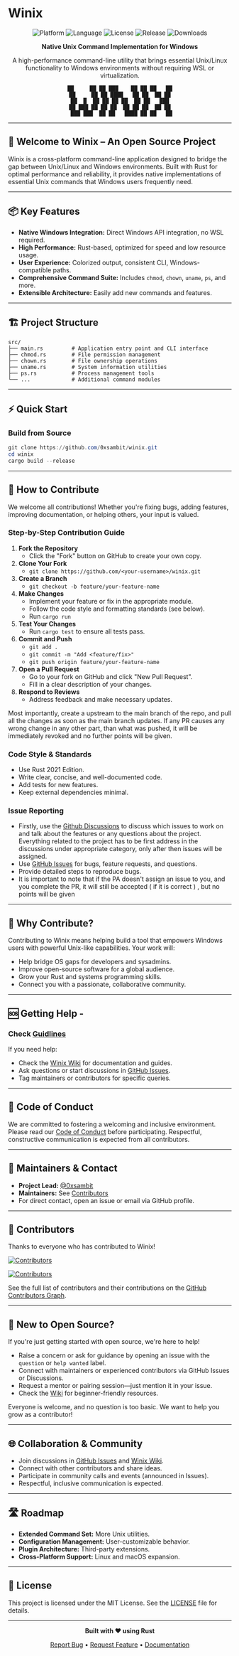 # Winix

<div align="center">

![Platform](https://img.shields.io/badge/platform-Windows-blue)
![Language](https://img.shields.io/badge/language-Rust-orange)
![License](https://img.shields.io/badge/license-MIT-green)
![Release](https://img.shields.io/github/v/release/0xsambit/winix)
![Downloads](https://img.shields.io/github/downloads/0xsambit/winix/total)

**Native Unix Command Implementation for Windows**

A high-performance command-line utility that brings essential Unix/Linux functionality to Windows environments without requiring WSL or virtualization.

```
██     ██ ██ ███    ██ ██ ██   ██
██     ██ ██ ████   ██ ██  ██ ██
██  █  ██ ██ ██ ██  ██ ██   ███
██ ███ ██ ██ ██  ██ ██ ██  ██ ██
 ███ ███  ██ ██   ████ ██ ██   ██
```

</div>

---

## 🚀 Welcome to Winix – An Open Source Project

Winix is a cross-platform command-line application designed to bridge the gap between Unix/Linux and Windows environments. Built with Rust for optimal performance and reliability, it provides native implementations of essential Unix commands that Windows users frequently need.

---

## 📦 Key Features

- **Native Windows Integration:** Direct Windows API integration, no WSL required.
- **High Performance:** Rust-based, optimized for speed and low resource usage.
- **User Experience:** Colorized output, consistent CLI, Windows-compatible paths.
- **Comprehensive Command Suite:** Includes `chmod`, `chown`, `uname`, `ps`, and more.
- **Extensible Architecture:** Easily add new commands and features.

---

## 🏗️ Project Structure

```text
src/
├── main.rs         # Application entry point and CLI interface
├── chmod.rs        # File permission management
├── chown.rs        # File ownership operations
├── uname.rs        # System information utilities
├── ps.rs           # Process management tools
└── ...             # Additional command modules
```

---

## ⚡ Quick Start

### Build from Source

```powershell
git clone https://github.com/0xsambit/winix.git
cd winix
cargo build --release
```

---

## 🤝 How to Contribute

We welcome all contributions! Whether you're fixing bugs, adding features, improving documentation, or helping others, your input is valued.

### Step-by-Step Contribution Guide

1. **Fork the Repository**
   - Click the "Fork" button on GitHub to create your own copy.
2. **Clone Your Fork**
   - `git clone https://github.com/<your-username>/winix.git`
3. **Create a Branch**
   - `git checkout -b feature/your-feature-name`
4. **Make Changes**
   - Implement your feature or fix in the appropriate module.
   - Follow the code style and formatting standards (see below).
   - Run `cargo run`
5. **Test Your Changes**
   - Run `cargo test` to ensure all tests pass.
6. **Commit and Push**
   - `git add .`
   - `git commit -m "Add <feature/fix>"`
   - `git push origin feature/your-feature-name`
7. **Open a Pull Request**
   - Go to your fork on GitHub and click "New Pull Request".
   - Fill in a clear description of your changes.
8. **Respond to Reviews**
   - Address feedback and make necessary updates.
  
 Most importantly, create a upstream to the main branch of the repo, and pull all the changes as soon as the main branch updates. If any PR causes any wrong change in any other part, than what was pushed, it will be immediately revoked and no further points will be given.

### Code Style & Standards

- Use Rust 2021 Edition.
- Write clear, concise, and well-documented code.
- Add tests for new features.
- Keep external dependencies minimal.

### Issue Reporting
- Firstly, use the [Github Discussions](https://github.com/0xsambit/winix/discussions) to discuss which issues to work on and talk about the features or any questions about the project. Everything related to the project has to be first address in the discussions under appropriate category, only after then issues will be assigned. 
- Use [GitHub Issues](https://github.com/0xsambit/winix/issues) for bugs, feature requests, and questions.
- Provide detailed steps to reproduce bugs.
- It is important to note that if the PA doesn't assign an issue to you, and you complete the PR, it will still be accepted ( if it is correct ) , but no points will be given

---

## 🙌 Why Contribute?

Contributing to Winix means helping build a tool that empowers Windows users with powerful Unix-like capabilities. Your work will:

- Help bridge OS gaps for developers and sysadmins.
- Improve open-source software for a global audience.
- Grow your Rust and systems programming skills.
- Connect you with a passionate, collaborative community.

---

## 🆘 Getting Help - 
### Check [Guidlines](https://github.com/0xsambit/winix/blob/master/CONTRIBUTION.md)

If you need help:

- Check the [Winix Wiki](https://github.com/0xsambit/winix/wiki) for documentation and guides.
- Ask questions or start discussions in [GitHub Issues](https://github.com/0xsambit/winix/issues).
- Tag maintainers or contributors for specific queries.

---

## 📜 Code of Conduct

We are committed to fostering a welcoming and inclusive environment. Please read our [Code of Conduct](https://github.com/0xsambit/winix/blob/main/CODE_OF_CONDUCT.md) before participating. Respectful, constructive communication is expected from all contributors.

---

## 👥 Maintainers & Contact

- **Project Lead:** [@0xsambit](https://github.com/0xsambit)
- **Maintainers:** See [Contributors](https://github.com/0xsambit/winix/graphs/contributors)
- For direct contact, open an issue or email via GitHub profile.

---

## 👤 Contributors

Thanks to everyone who has contributed to Winix!

<!-- Contributors badge (auto-updating) -->
[![Contributors](https://img.shields.io/github/contributors/0xsambit/winix?style=for-the-badge)](https://github.com/0xsambit/winix/graphs/contributors)

<!-- Contributors avatars (auto-updating) -->
<p align="left">
  <a href="https://github.com/0xsambit/winix/graphs/contributors">
    <img src="https://contrib.rocks/image?repo=0xsambit/winix" alt="Contributors" />
  </a>
</p>

See the full list of contributors and their contributions on the [GitHub Contributors Graph](https://github.com/0xsambit/winix/graphs/contributors).

---

## 🌱 New to Open Source?

If you're just getting started with open source, we're here to help!

- Raise a concern or ask for guidance by opening an issue with the `question` or `help wanted` label.
- Connect with maintainers or experienced contributors via GitHub Issues or Discussions.
- Request a mentor or pairing session—just mention it in your issue.
- Check the [Wiki](https://github.com/0xsambit/winix/wiki) for beginner-friendly resources.

Everyone is welcome, and no question is too basic. We want to help you grow as a contributor!

---

## 🌐 Collaboration & Community

- Join discussions in [GitHub Issues](https://github.com/0xsambit/winix/issues) and [Winix Wiki](https://github.com/0xsambit/winix/wiki).
- Connect with other contributors and share ideas.
- Participate in community calls and events (announced in Issues).
- Respectful, inclusive communication is expected.

---

## 🛣️ Roadmap

- **Extended Command Set:** More Unix utilities.
- **Configuration Management:** User-customizable behavior.
- **Plugin Architecture:** Third-party extensions.
- **Cross-Platform Support:** Linux and macOS expansion.

---

## 📄 License

This project is licensed under the MIT License. See the [LICENSE](LICENSE) file for details.

---

<div align="center">

**Built with ❤️ using Rust**

[Report Bug](https://github.com/0xsambit/winix/issues) • [Request Feature](https://github.com/0xsambit/winix/issues) • [Documentation](https://github.com/0xsambit/winix/wiki)

</div>

